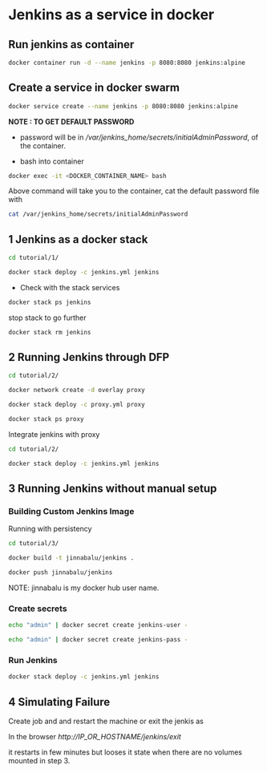 # Jenkins as a service in docker

## Run jenkins as container

```bash
docker container run -d --name jenkins -p 8080:8080 jenkins:alpine
```

## Create a service in docker swarm

```bash
docker service create --name jenkins -p 8080:8080 jenkins:alpine
```

**NOTE : TO GET DEFAULT PASSWORD**

- password will be in  */var/jenkins_home/secrets/initialAdminPassword*, of the container.

- bash into container

```bash
docker exec -it <DOCKER_CONTAINER_NAME> bash
```

Above command will take you to the container, cat the default password file with 

```bash
cat /var/jenkins_home/secrets/initialAdminPassword
```

## 1 Jenkins as a docker stack

```bash
cd tutorial/1/

docker stack deploy -c jenkins.yml jenkins
```

- Check with the stack services

```bash
docker stack ps jenkins
```

stop stack to go further

```bash
docker stack rm jenkins
```

## 2 Running Jenkins through DFP

```bash
cd tutorial/2/

docker network create -d overlay proxy

docker stack deploy -c proxy.yml proxy

docker stack ps proxy
```

Integrate jenkins with proxy

```bash
cd tutorial/2/

docker stack deploy -c jenkins.yml jenkins
```

## 3 Running Jenkins without manual setup

### Building Custom Jenkins Image

Running with persistency

```bash
cd tutorial/3/

docker build -t jinnabalu/jenkins .

docker push jinnabalu/jenkins
```

NOTE: jinnabalu is my docker hub user name.

### Create secrets

```bash
echo "admin" | docker secret create jenkins-user -

echo "admin" | docker secret create jenkins-pass -
```

### Run Jenkins

```bash
docker stack deploy -c jenkins.yml jenkins
```

## 4 Simulating Failure

Create job and and restart the machine or exit the jenkis as

In the browser *http://IP_OR_HOSTNAME/jenkins/exit*

it restarts in few minutes but looses it state when there are no volumes mounted in step 3.


